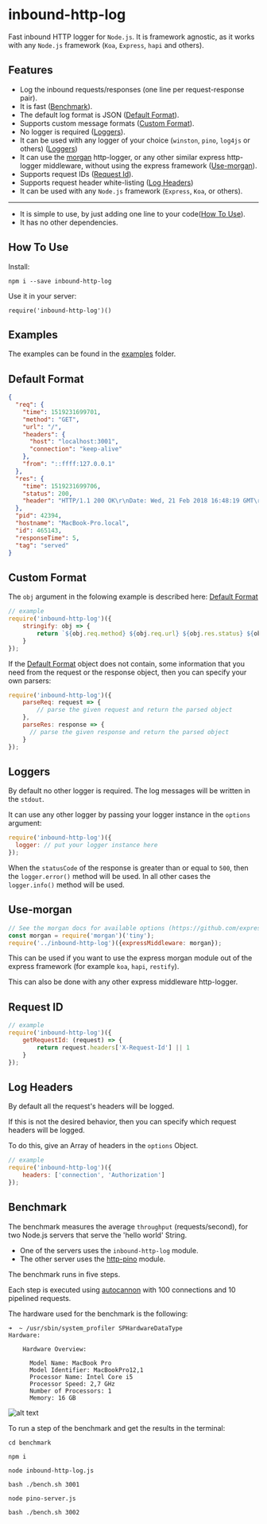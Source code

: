 # inbound-http-log

Fast inbound HTTP logger for `Node.js`.
It is framework agnostic, 
as it works with any `Node.js` framework (`Koa`, `Express`, `hapi` and others).

## Features

- Log the inbound requests/responses (one line per request-response pair).
- It is fast ([Benchmark](#benchmark)).
- The default log format is JSON ([Default Format](#default-format)).
- Supports custom message formats ([Custom Format](#custom-format)).
- No logger is required ([Loggers](#loggers)).
- It can be used with any logger of your choice (`winston`, `pino`, `log4js` or others) ([Loggers](#loggers))
- It can use the [morgan](https://github.com/expressjs/morgan) http-logger, or any other similar express http-logger middleware, without using the express framework ([Use-morgan](#use-morgan)).
- Supports request IDs ([Request Id](#request-id)).
- Supports request header white-listing ([Log Headers](#log-headers))
- It can be used with any `Node.js` framework (`Express`, `Koa`, or others).

---

- It is simple to use, by just adding one line to your code([How To Use](#how-to-use)).
- It has no other dependencies. 


<a name="how-to-use"></a>
## How To Use

Install:

`npm i --save inbound-http-log`

Use it in your server:

`require('inbound-http-log')()`

<a name="examples"></a>
## Examples

The examples can be found in the [examples](https://github.com/pmatzavin/inbound-http-log/tree/master/examples) folder.

<a name="default-format"></a>
## Default Format

```json
{
  "req": {
    "time": 1519231699701,
    "method": "GET",
    "url": "/",
    "headers": {
      "host": "localhost:3001",
      "connection": "keep-alive"
    },
    "from": "::ffff:127.0.0.1"
  },
  "res": {
    "time": 1519231699706,
    "status": 200,
    "header": "HTTP/1.1 200 OK\r\nDate: Wed, 21 Feb 2018 16:48:19 GMT\r\nConnection: keep-alive\r\nContent-Length: 11\r\n\r\n"
  },
  "pid": 42394,
  "hostname": "MacBook-Pro.local",
  "id": 465143,
  "responseTime": 5,
  "tag": "served"
}
```

<a name="custom-format"></a>
## Custom Format

The `obj` argument in the folowing example is described here: [Default Format](#default-format)

```js
// example
require('inbound-http-log')({
    stringify: obj => { 
        return `${obj.req.method} ${obj.req.url} ${obj.res.status} ${obj.responseTime}ms`
    }
});
```

If the [Default Format](#default-format) object does not contain, 
some information that you need from the request or the response object,
then you can specify your own parsers:

```js
require('inbound-http-log')({
    parseReq: request => { 
        // parse the given request and return the parsed object
    },
    parseRes: response => {
      // parse the given response and return the parsed object
    }
});
```

<a name="loggers"></a>
## Loggers

By default no other logger is required.
The log messages will be written in the `stdout`.

It can use any other logger by passing your logger instance in the `options` argument:

```js
require('inbound-http-log')({
  logger: // put your logger instance here
});
```

When the `statusCode` of the response is greater than or equal to `500`, then the `logger.error()` method will be used.
In all other cases the `logger.info()` method will be used.

<a name="use-morgan"></a>
## Use-morgan

```js
// See the morgan docs for available options (https://github.com/expressjs/morgan)
const morgan = require('morgan')('tiny'); 
require('../inbound-http-log')({expressMiddleware: morgan});
```

This can be used if you want to use the express morgan module out of the express framework
(for example `koa`, `hapi`, `restify`).

This can also be done with any other express middleware http-logger.

<a name="request-id"></a>
## Request ID

```js
// example
require('inbound-http-log')({
    getRequestId: (request) => {
        return request.headers['X-Request-Id'] || 1
    }
});
```

<a name="log-headers"></a>
## Log Headers

By default all the request's headers will be logged.

If this is not the desired behavior,
 then you can specify which request headers will be logged.

To do this, give an Array of headers in the `options` Object.

```js
// example
require('inbound-http-log')({
    headers: ['connection', 'Authorization'] 
});
```

<a name="benchmark"></a>
## Benchmark

The benchmark measures the average `throughput` (requests/second),
for two Node.js servers that serve the 'hello world' String.

- One of the servers uses the `inbound-http-log` module.
- The other server uses the [http-pino](https://github.com/pinojs/pino-http) module.

The benchmark runs in five steps.

Each step is executed using [autocannon](https://www.npmjs.com/package/autocannon) with 100 connections and 10 pipelined requests.

The hardware used for the benchmark is the following:

```
➜  ~ /usr/sbin/system_profiler SPHardwareDataType
Hardware:

    Hardware Overview:

      Model Name: MacBook Pro
      Model Identifier: MacBookPro12,1
      Processor Name: Intel Core i5
      Processor Speed: 2,7 GHz
      Number of Processors: 1
      Memory: 16 GB
```

![alt text](https://raw.githubusercontent.com/pmatzavin/inbound-http-log/master/benchmark/reports/report-plot.png)

To run a step of the benchmark and get the results in the terminal:

```
cd benchmark

npm i

node inbound-http-log.js

bash ./bench.sh 3001

node pino-server.js

bash ./bench.sh 3002
```

